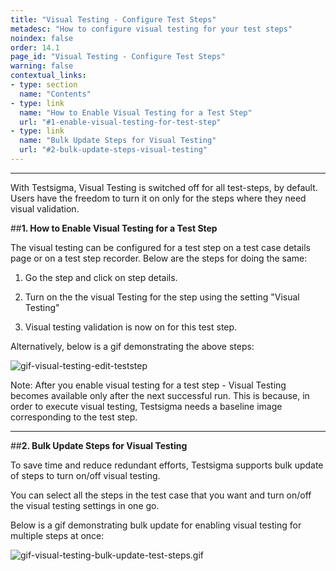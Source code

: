 ```yaml
---
title: "Visual Testing - Configure Test Steps"
metadesc: "How to configure visual testing for your test steps"
noindex: false
order: 14.1
page_id: "Visual Testing - Configure Test Steps"
warning: false
contextual_links:
- type: section
  name: "Contents"
- type: link
  name: "How to Enable Visual Testing for a Test Step"
  url: "#1-enable-visual-testing-for-test-step"
- type: link
  name: "Bulk Update Steps for Visual Testing"
  url: "#2-bulk-update-steps-visual-testing" 
---
```


---

With Testsigma, Visual Testing is switched off for all test-steps, by default. Users have the freedom to turn it on only for the steps where they need visual validation.

##**1. How to Enable Visual Testing for a Test Step**

The visual testing can be configured for a test step on a test case details page or on a test step recorder. Below are the steps for doing the same:
1. Go the step and click on step details.

2. Turn on the the visual Testing for the step using the setting "Visual Testing"

3. Visual testing validation is now on for this test step.

Alternatively, below is a gif demonstrating the above steps:

![gif-visual-testing-edit-teststep](https://s3.amazonaws.com/static-docs.testsigma.com/new_images/visual-testing/configure-test-steps/gif-visual-testing-edit-teststep.gif)


Note: After you enable visual testing for a test step - Visual Testing becomes available only after the next successful run. This is because, in order to execute visual testing, Testsigma needs a baseline image corresponding to the test step. 

---

##**2. Bulk Update Steps for Visual Testing**

To save time and reduce redundant efforts, Testsigma supports bulk update of steps to turn on/off visual testing.

You can select all the steps in the test case that you want and turn on/off the visual testing settings in one go.

Below is a gif demonstrating bulk update for enabling visual testing for multiple steps at once:

![gif-visual-testing-bulk-update-test-steps.gif](https://s3.amazonaws.com/static-docs.testsigma.com/new_images/visual-testing/configure-test-steps/gif-visual-testing-bulk-update-test-steps.gif)



